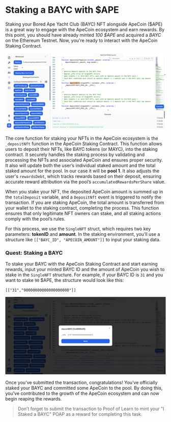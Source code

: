 # Staking a BAYC with $APE

Staking your Bored Ape Yacht Club (BAYC) NFT alongside ApeCoin ($APE) is a great way to engage with the ApeCoin ecosystem and earn rewards. By this point, you should have already minted *100 $APE* and acquired a *BAYC* on the Ethereum Testnet. Now, you're ready to interact with the ApeCoin Staking Contract.

![](https://raw.githubusercontent.com/POLearn/staking-ape-coin/refs/heads/master/content/assets/images/ide_deposit_method.png)

The core function for staking your NFTs in the ApeCoin ecosystem is the `_depositNft` function in the ApeCoin Staking Contract. This function allows users to deposit their NFTs, like BAYC tokens (or MAYC), into the staking contract. It securely handles the staking process by validating and processing the NFTs and associated ApeCoin and ensures proper security. It also will update both the user’s individual staked amount and the total staked amount for the pool. In our case it will be **pool 1**. It also adjusts the user's `rewardsDebt`, which tracks rewards based on their deposit, ensuring accurate reward attribution via the pool’s `accumulatedRewardsPerShare` value.

When you stake your NFT, the deposited ApeCoin amount is summed up in the `totalDeposit` variable, and a `DepositNft` event is triggered to notify the transaction. If you are staking ApeCoin, the total amount is transferred from your wallet to the staking contract, completing the process. This function ensures that only legitimate NFT owners can stake, and all staking actions comply with the pool’s rules.

For this process, we use the `SingleNFT` struct, which requires two key parameters: **tokenID** and **amount**. In the staking environment, you’ll use a structure like `[["BAYC_ID", "APECOIN_AMOUNT"]]` to input your staking data.

### Quest: Staking a BAYC

To stake your BAYC with the ApeCoin Staking Contract and start earning rewards, input your minted BAYC ID and the amount of ApeCoin you wish to stake in the `SingleNFT` structure. For example, if your BAYC ID is `31` and you want to stake `90` $APE, the structure would look like this:

```
[["31","90000000000000000000"]]
```

![](https://raw.githubusercontent.com/POLearn/staking-ape-coin/refs/heads/master/content/assets/images/ide_deposit_bayc.png)

Once you’ve submitted the transaction, congratulations! You’ve officially staked your BAYC and committed some ApeCoin to the pool. By doing this, you’ve contributed to the growth of the ApeCoin ecosystem and can now begin reaping the rewards.

> Don’t forget to submit the transaction to Proof of Learn to mint your "I Staked a BAYC" POAP as a reward for completing this task.